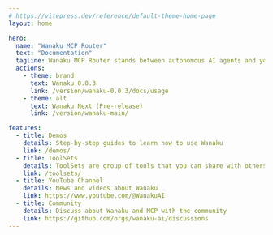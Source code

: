 ```yaml
---
# https://vitepress.dev/reference/default-theme-home-page
layout: home

hero:
  name: "Wanaku MCP Router"
  text: "Documentation"
  tagline: Wanaku MCP Router stands between autonomous AI agents and your enterprise systems
  actions:
    - theme: brand
      text: Wanaku 0.0.3
      link: /version/wanaku-0.0.3/docs/usage
    - theme: alt
      text: Wanaku Next (Pre-release)
      link: /version/wanaku-main/

features:
  - title: Demos
    details: Step-by-step guides to learn how to use Wanaku
    link: /demos/
  - title: ToolSets
    details: ToolSets are group of tools that you can share with others
    link: /toolsets/
  - title: YouTube Channel
    details: News and videos about Wanaku
    link: https://www.youtube.com/@WanakuAI
  - title: Community
    details: Discuss about Wanaku and MCP with the community
    link: https://github.com/orgs/wanaku-ai/discussions
---
```


